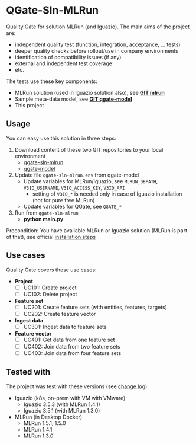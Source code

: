 # QGate-Sln-MLRun
Quality Gate for solution MLRun (and Iguazio). The main aims of the project are:
- independent quality test (function, integration, acceptance, ... tests)
- deeper quality checks before rollout/use in company environments
- identification of compatibility issues (if any)
- external and independent test coverage
- etc.

The tests use these key components:
 - MLRun solution (used in Iguazio solution also), see **[GIT mlrun](https://github.com/mlrun/mlrun)**
 - Sample meta-data model, see **[GIT qgate-model](https://github.com/george0st/qgate-model)**
 - This project

## Usage
You can easy use this solution in three steps:
1. Download content of these two GIT repositories to your local environment
    - [qgate-sln-mlrun](https://github.com/george0st/qgate-sln-mlrun)
    - [qgate-model](https://github.com/george0st/qgate-model)
2. Update file `qgate-sln-mlrun.env` from qgate-model
   - Update variables for MLRun/Iguazio, see `MLRUN_DBPATH`, `V3IO_USERNAME`, `V3IO_ACCESS_KEY`, `V3IO_API`
     - setting of `V3IO_*` is needed only in case of Iguazio installation (not for pure free MLRun)
   - Update variables for QGate, see `QGATE_*`
3. Run from `qgate-sln-mlrun`
   - **python main.py**

Precondition: You have available MLRun or Iguazio solution (MLRun is part of that), see official [installation steps](https://docs.mlrun.org/en/latest/install.html)

## Use cases
Quality Gate covers these use cases:
 - **Project**
   - [ ] UC101: Create project
   - [ ] UC102: Delete project
 - **Feature set**
   - [ ] UC201: Create feature sets (with entities, features, targets) 
   - [ ] UC202: Create feature vector
 - **Ingest data**
   - [ ] UC301: Ingest data to feature sets
 - **Feature vector**
   - [ ] UC401: Get data from one feature set
   - [ ] UC402: Join data from two feature sets
   - [ ] UC403: Join data from four feature sets

## Tested with
The project was test with these versions (see [change log](https://docs.mlrun.org/en/latest/change-log/index.html)):
 - Iguazio (k8s, on-prem with VM with VMware)
   - Iguazio 3.5.3 (with MLRun 1.4.1)
   - Iguazio 3.5.1 (with MLRun 1.3.0)
 - MLRun (in Desktop Docker)
   - MLRun 1.5.1, 1.5.0
   - MLRun 1.4.1 
   - MLRun 1.3.0
